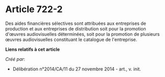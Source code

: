 # Article 722-2

Des aides financières sélectives sont attribuées aux entreprises de production et aux entreprises de distribution soit pour
la promotion d'œuvres audiovisuelles déterminées, soit pour la promotion de plusieurs œuvres audiovisuelles constituant le
catalogue de l'entreprise.

**Liens relatifs à cet article**

_Créé par_:

  - Délibération n°2014/CA/11 du 27 novembre 2014 - art., v. init.
